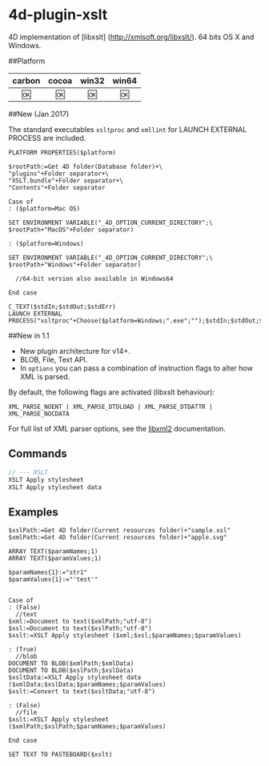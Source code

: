 4d-plugin-xslt
==============

4D implementation of [libxslt] (http://xmlsoft.org/libxslt/). 64 bits OS X and Windows.

##Platform

| carbon | cocoa | win32 | win64 |
|:------:|:-----:|:---------:|:---------:|
|🆗|🆗|🆗|🆗|

##New (Jan 2017)

The standard executables ``xsltproc`` and ``xmllint`` for LAUNCH EXTERNAL PROCESS are included.

```
PLATFORM PROPERTIES($platform)

$rootPath:=Get 4D folder(Database folder)+\
"plugins"+Folder separator+\
"XSLT.bundle"+Folder separator+\
"Contents"+Folder separator

Case of 
: ($platform=Mac OS)

SET ENVIRONMENT VARIABLE("_4D_OPTION_CURRENT_DIRECTORY";\
$rootPath+"MacOS"+Folder separator)

: ($platform=Windows)

SET ENVIRONMENT VARIABLE("_4D_OPTION_CURRENT_DIRECTORY";\
$rootPath+"Windows"+Folder separator)

  //64-bit version also available in Windows64

End case 

C_TEXT($stdIn;$stdOut;$stdErr)
LAUNCH EXTERNAL PROCESS("xsltproc"+Choose($platform=Windows;".exe";"");$stdIn;$stdOut;$stdErr)
```

##New in 1.1

* New plugin architecture for v14+.
* BLOB, File, Text API.
* In ``options`` you can pass a combination of instruction flags to alter how XML is parsed.

By default, the following flags are activated (libxslt behaviour):

```
XML_PARSE_NOENT | XML_PARSE_DTDLOAD | XML_PARSE_DTDATTR | XML_PARSE_NOCDATA
```

For full list of XML parser options, see the [libxml2](http://xmlsoft.org/html/libxml-parser.html) documentation.

Commands
---

```c
// --- XSLT
XSLT Apply stylesheet
XSLT Apply stylesheet data
```

Examples
-------

```
$xslPath:=Get 4D folder(Current resources folder)+"sample.xsl"
$xmlPath:=Get 4D folder(Current resources folder)+"apple.svg"

ARRAY TEXT($paramNames;1)
ARRAY TEXT($paramValues;1)

$paramNames{1}:="str1"
$paramValues{1}:="'test'"


Case of 
: (False)
  //text
$xml:=Document to text($xmlPath;"utf-8")
$xsl:=Document to text($xslPath;"utf-8")
$xslt:=XSLT Apply stylesheet ($xml;$xsl;$paramNames;$paramValues)

: (True)
  //blob
DOCUMENT TO BLOB($xmlPath;$xmlData)
DOCUMENT TO BLOB($xslPath;$xslData)
$xsltData:=XSLT Apply stylesheet data ($xmlData;$xslData;$paramNames;$paramValues)
$xslt:=Convert to text($xsltData;"utf-8")

: (False)
  //file
$xslt:=XSLT Apply stylesheet ($xmlPath;$xslPath;$paramNames;$paramValues)

End case 

SET TEXT TO PASTEBOARD($xslt)
```
